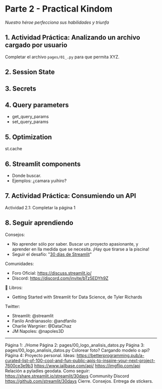 # Parte 2 - Practical Kindom
*Nuestro héroe perfecciona sus habilidades y triunfa* 

## 1. Actividad Práctica: Analizando un archivo cargado por usuario

Completar el archivo `pages/01_.py` para que permita XYZ. 

## 2. Session State

## 3. Secrets

## 4. Query parameters
- get_query_params
- set_query_params

## 5. Optimization
st.cache

## 6. Streamlit components
- Donde buscar. 
- Ejemplos: ¿camara yuihiro?

## 7. Actividad Práctica: Consumiendo un API
Actividad 2.1: Completar la página 1 

## 8. Seguir aprendiendo

Consejos:
* No aprender sólo por saber. Buscar un proyecto apasionante, y aprender en lla medida que se necesita. ¡Hay que tirarse a la piscina!
* Seguir el desafío: "[30 días de Streamlit](https://share.streamlit.io/streamlit/30days)"

Comunidades:
* Foro Oficial: https://discuss.streamlit.io/
* Discord: https://discord.com/invite/bTz5EDYh9Z

📖 Libros:
* Getting Started with Streamlit for Data Science, de Tyler Richards

Twitter:
* Streamlit: @streamlit
* Fanilo Andrianasolo: @andfanilo
* Charlie Wargnier: @DataChaz
* JM Napoles: @napoles3D

---
Página 1: ./Home
Página 2: pages/00_logo_analisis_datos.py
Página 3: pages/00_logo_analisis_datos.py
Colorear foto? Cargando modelo o api?
Página 4: Proyecto personal. Ideas:
https://betterprogramming.pub/a-curated-list-of-100-cool-and-fun-public-apis-to-inspire-your-next-project-7600ce3e9b3
https://www.jailbase.com/api/ 
https://imgflip.com/api
Relación a pyladies geodata.
Como seguir: 
https://share.streamlit.io/streamlit/30days
Community
Discord
https://github.com/streamlit/30days 
Cierre. Consejos. Entrega de stickers.
